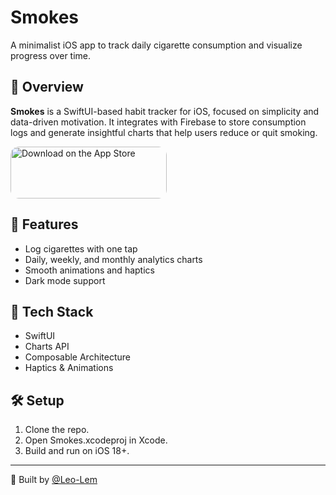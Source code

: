# Smokes

A minimalist iOS app to track daily cigarette consumption and visualize progress over time.

## 📌 Overview

**Smokes** is a SwiftUI-based habit tracker for iOS, focused on simplicity and data-driven motivation. It integrates with Firebase to store consumption logs and generate insightful charts that help users reduce or quit smoking.

<a href="https://apps.apple.com/de/app/smokes/id6446227741?itsct=apps_box_badge&amp;itscg=30200" style="display: inline-block; overflow: hidden; border-radius: 13px; width: 250px; height: 83px;"><img src="https://tools.applemediaservices.com/api/badges/download-on-the-app-store/black/en-us?size=250x83&amp;releaseDate=1679875200" alt="Download on the App Store" style="border-radius: 13px; width: 250px; height: 83px;"></a>

## 🚀 Features

- Log cigarettes with one tap
- Daily, weekly, and monthly analytics charts
- Smooth animations and haptics
- Dark mode support

## 🧠 Tech Stack

- SwiftUI
- Charts API
- Composable Architecture
- Haptics & Animations

## 🛠 Setup

1. Clone the repo.
2.	Open Smokes.xcodeproj in Xcode.
3.	Build and run on iOS 18+.

---

👤 Built by [@Leo-Lem](https://github.com/leo-lem)
